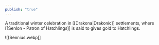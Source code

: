 ```yaml
---
publish: "true"
---
```


A traditional winter celebration in [[Drakona|Drakonic]] settlements, where [[Senlon - Patron of Hatchlings]] is said to gives gold to Hatchlings.

![[Sennius.webp]]
